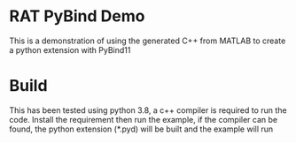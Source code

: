 RAT PyBind Demo
===============
This is a demonstration of using the generated C++ from MATLAB to create a python extension with PyBind11

Build
=====
This has been tested using python 3.8, a c++ compiler is required to run the code. Install the requirement then run the example, if the 
compiler can be found, the python extension (*.pyd) will be built and the example will run
